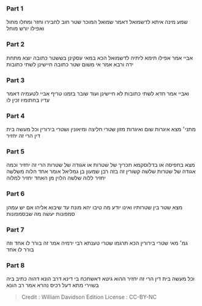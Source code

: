 
### Part 1
שמע מינה איתא לדשמואל דאמר שמואל המוכר שטר חוב לחבירו וחזר ומחלו מחול ואפילו יורש מוחל

### Part 2
אביי אמר אפילו תימא ליתיה לדשמואל הכא במאי עסקינן בששטר כתובה יוצא מתחת ידה ורבא אמר אי משום שטר כתובה חיישינן לשתי כתובות

### Part 3
ואביי אמר חדא לשתי כתובות לא חיישינן ועוד שובר בזמנו טריף אביי לטעמיה דאמר עדיו בחתומיו זכין לו

### Part 4
מתני׳ מצא איגרות שום ואיגרות מזון שטרי חליצה ומיאונין ושטרי בירורין וכל מעשה בית דין הרי זה יחזיר

### Part 5
מצא בחפיסה או בדלוסקמא תכריך של שטרות או אגודה של שטרות הרי זה יחזיר וכמה אגודה של שטרות שלשה קשורין זה בזה רבן שמעון בן גמליאל אומר אחד הלוה משלשה יחזיר ללוה שלשה הלוין מן האחד יחזיר למלוה

### Part 6
מצא שטר בין שטרותיו ואינו יודע מה טיבו יהא מונח עד שיבוא אליהו אם יש עמהן סמפונות יעשה מה שבסמפונות

### Part 7
גמ׳ מאי שטרי בירורין הכא תרגמו שטרי טענתא רבי ירמיה אמר זה בורר לו אחד וזה בורר לו אחד

### Part 8
וכל מעשה בית דין הרי זה יחזיר ההוא גיטא דאשתכח בי דינא דרב הונא דהוה כתיב ביה בשוירי מתא דעל רכיס נהרא אמר רב הונא

>Credit : William Davidson Edition
>License : CC-BY-NC